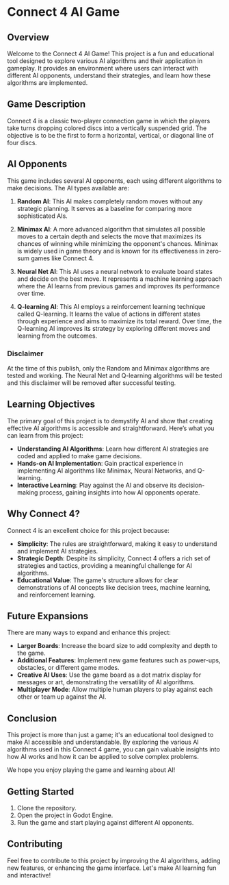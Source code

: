 # Connect 4 AI Game

## Overview
Welcome to the Connect 4 AI Game! This project is a fun and educational tool designed to explore various AI algorithms and their application in gameplay. It provides an environment where users can interact with different AI opponents, understand their strategies, and learn how these algorithms are implemented.

## Game Description
Connect 4 is a classic two-player connection game in which the players take turns dropping colored discs into a vertically suspended grid. The objective is to be the first to form a horizontal, vertical, or diagonal line of four discs.

## AI Opponents
This game includes several AI opponents, each using different algorithms to make decisions. The AI types available are:

1. **Random AI**: This AI makes completely random moves without any strategic planning. It serves as a baseline for comparing more sophisticated AIs.

2. **Minimax AI**: A more advanced algorithm that simulates all possible moves to a certain depth and selects the move that maximizes its chances of winning while minimizing the opponent's chances. Minimax is widely used in game theory and is known for its effectiveness in zero-sum games like Connect 4.

3. **Neural Net AI**: This AI uses a neural network to evaluate board states and decide on the best move. It represents a machine learning approach where the AI learns from previous games and improves its performance over time.

4. **Q-learning AI**: This AI employs a reinforcement learning technique called Q-learning. It learns the value of actions in different states through experience and aims to maximize its total reward. Over time, the Q-learning AI improves its strategy by exploring different moves and learning from the outcomes.

### Disclaimer
At the time of this publish, only the Random and Minimax algorithms are tested and working. The Neural Net and Q-learning algorithms will be tested and this disclaimer will be removed after successful testing.

## Learning Objectives
The primary goal of this project is to demystify AI and show that creating effective AI algorithms is accessible and straightforward. Here’s what you can learn from this project:

- **Understanding AI Algorithms**: Learn how different AI strategies are coded and applied to make game decisions.
- **Hands-on AI Implementation**: Gain practical experience in implementing AI algorithms like Minimax, Neural Networks, and Q-learning.
- **Interactive Learning**: Play against the AI and observe its decision-making process, gaining insights into how AI opponents operate.

## Why Connect 4?
Connect 4 is an excellent choice for this project because:
- **Simplicity**: The rules are straightforward, making it easy to understand and implement AI strategies.
- **Strategic Depth**: Despite its simplicity, Connect 4 offers a rich set of strategies and tactics, providing a meaningful challenge for AI algorithms.
- **Educational Value**: The game's structure allows for clear demonstrations of AI concepts like decision trees, machine learning, and reinforcement learning.

## Future Expansions
There are many ways to expand and enhance this project:
- **Larger Boards**: Increase the board size to add complexity and depth to the game.
- **Additional Features**: Implement new game features such as power-ups, obstacles, or different game modes.
- **Creative AI Uses**: Use the game board as a dot matrix display for messages or art, demonstrating the versatility of AI algorithms.
- **Multiplayer Mode**: Allow multiple human players to play against each other or team up against the AI.

## Conclusion
This project is more than just a game; it's an educational tool designed to make AI accessible and understandable. By exploring the various AI algorithms used in this Connect 4 game, you can gain valuable insights into how AI works and how it can be applied to solve complex problems.

We hope you enjoy playing the game and learning about AI!

## Getting Started
1. Clone the repository.
2. Open the project in Godot Engine.
3. Run the game and start playing against different AI opponents.

## Contributing
Feel free to contribute to this project by improving the AI algorithms, adding new features, or enhancing the game interface. Let's make AI learning fun and interactive!

 
